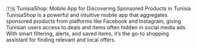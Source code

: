 🇹🇳 TunisiaShop: Mobile App for Discovering Sponsored Products in Tunisia
TunisiaShop is a powerful and intuitive mobile app that aggregates sponsored products from platforms like Facebook and Instagram, giving Tunisian users access to deals and items often hidden in social media ads. With smart filtering, alerts, and saved items, it’s the go-to shopping assistant for finding relevant and local offers.
